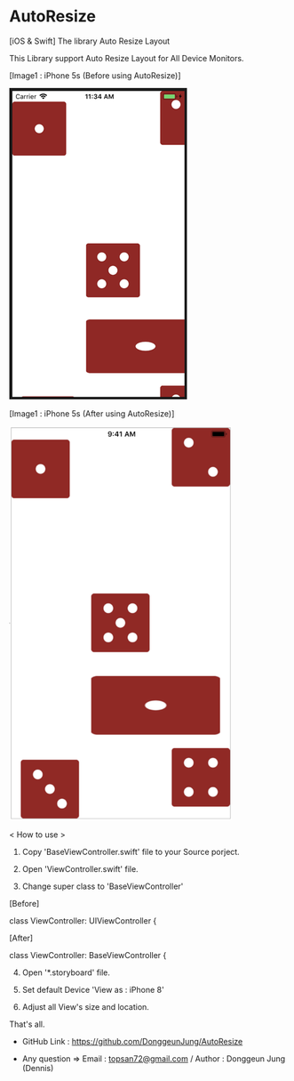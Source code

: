 # AutoResize
[iOS &amp; Swift] The library Auto Resize Layout

This Library support Auto Resize Layout for All Device Monitors.


[Image1 : iPhone 5s (Before using AutoResize)]
<div>
<img src="https://github.com/DonggeunJung/AutoResize/blob/master/ScreenCapture/AutoResize_iP5s1.png?raw=true width="400px"></img>
</div>

[Image1 : iPhone 5s (After using AutoResize)]
<div>
<img src="https://github.com/DonggeunJung/AutoResize/blob/master/ScreenCapture/AutoResize_IB.png" width="400px"></img>
</div>


< How to use >

1. Copy 'BaseViewController.swift' file to your Source porject.

2. Open 'ViewController.swift' file.

3. Change super class to 'BaseViewController'

[Before]

class ViewController: UIViewController {


[After]

class ViewController: BaseViewController {

4. Open '*.storyboard' file.

5. Set default Device 'View as : iPhone 8'

6. Adjust all View's size and location.

That's all.

* GitHub Link : https://github.com/DonggeunJung/AutoResize

* Any question
 => Email : topsan72@gmail.com
 / Author : Donggeun Jung (Dennis)
